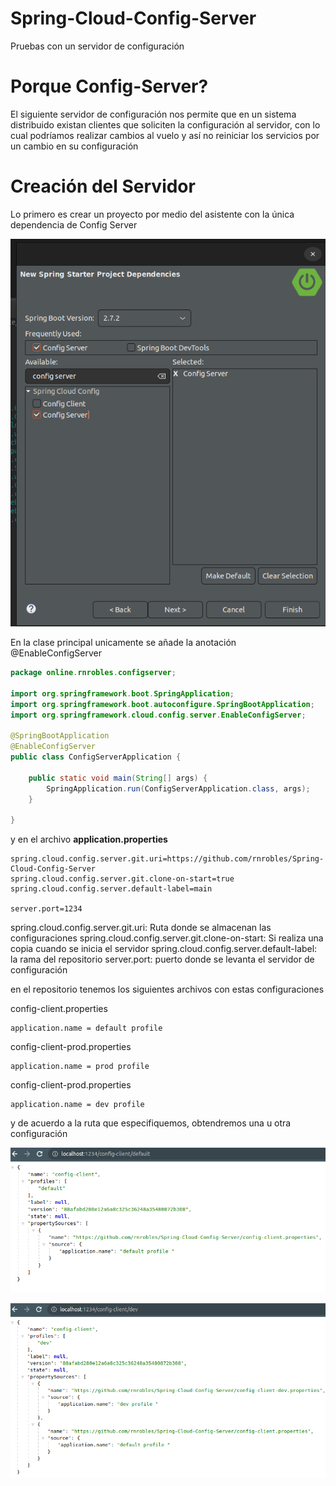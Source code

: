 # Spring-Cloud-Config-Server
Pruebas con un servidor de configuración 

# Porque Config-Server?

El siguiente servidor de configuración nos permite que en un sistema distribuido existan clientes que soliciten la configuración al servidor, con lo cual podríamos realizar cambios al vuelo y así no reiniciar los servicios por un cambio en su configuración

# Creación del Servidor 

Lo primero es crear un proyecto por medio del asistente con la única dependencia de Config Server


![](./capturas/Captura1.png)


En la clase principal unicamente se añade la anotación @EnableConfigServer


```java
package online.rnrobles.configserver;

import org.springframework.boot.SpringApplication;
import org.springframework.boot.autoconfigure.SpringBootApplication;
import org.springframework.cloud.config.server.EnableConfigServer;

@SpringBootApplication
@EnableConfigServer
public class ConfigServerApplication {

	public static void main(String[] args) {
		SpringApplication.run(ConfigServerApplication.class, args);
	}

}
```
y en el archivo **application.properties** 

````
spring.cloud.config.server.git.uri=https://github.com/rnrobles/Spring-Cloud-Config-Server
spring.cloud.config.server.git.clone-on-start=true
spring.cloud.config.server.default-label=main

server.port=1234
````

spring.cloud.config.server.git.uri: Ruta donde se almacenan las configuraciones
spring.cloud.config.server.git.clone-on-start: Si realiza una copia cuando se inicia el servidor
spring.cloud.config.server.default-label: la rama del repositorio
server.port: puerto donde se levanta el servidor de configuración 

en el repositorio tenemos los siguientes archivos con estas configuraciones

config-client.properties

````
application.name = default profile 

````

config-client-prod.properties

````
application.name = prod profile

````

config-client-prod.properties

````
application.name = dev profile 

````

y de acuerdo a la ruta que especifiquemos, obtendremos una u otra configuración


![](./capturas/Captura2.png)

![](./capturas/Captura3.png)

